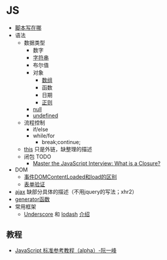 # JS
* [脚本写在哪](place.md)
* 语法
	* 数据类型
		* 数字
		* [字符串](grammar/string)
		* 布尔值
		* 对象
			* [数组](grammar/array)
			* 函数
			* 日期
			* [正则](reg-reference.md)
		* [null](https://developer.mozilla.org/en-US/docs/Web/JavaScript/Reference/Global_Objects/null)
		* [undefined](https://developer.mozilla.org/en-US/docs/Web/JavaScript/Reference/Global_Objects/undefined)
	* 流程控制
		* if/else
		* while/for
			* break;continue;
	* [this](http://www.cnblogs.com/Wayou/p/all-this.html) 只是外链，缺整理的描述
	* 闭包 TODO
		* [Master the JavaScript Interview: What is a Closure?](https://medium.com/javascript-scene/master-the-javascript-interview-what-is-a-closure-b2f0d2152b36)
* DOM
	* [事件DOMContentLoaded和load的区别](dom-content-loaded-vs-load.md)
	* [表单验证](valid-input)
* [ajax](ajax.md) 缺部分具体的描述（不用jquery的写法；xhr2）
* [generator函数](generator)
* 常用框架
	* [Underscore](http://underscorejs.org/) 和 [lodash](https://lodash.com/) [介绍](underscore-and-lodash)

## 教程
* [JavaScript 标准参考教程（alpha）-阮一峰](http://javascript.ruanyifeng.com/)
